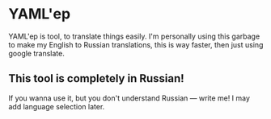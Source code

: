 # YAML'еp
YAML'ep is tool, to translate things easily. 
I'm personally using this garbage to make my English to Russian translations, this is way faster, then just using google translate.

## This tool is completely in Russian!
If you wanna use it, but you don't understand Russian — write me! I may add language selection later.
